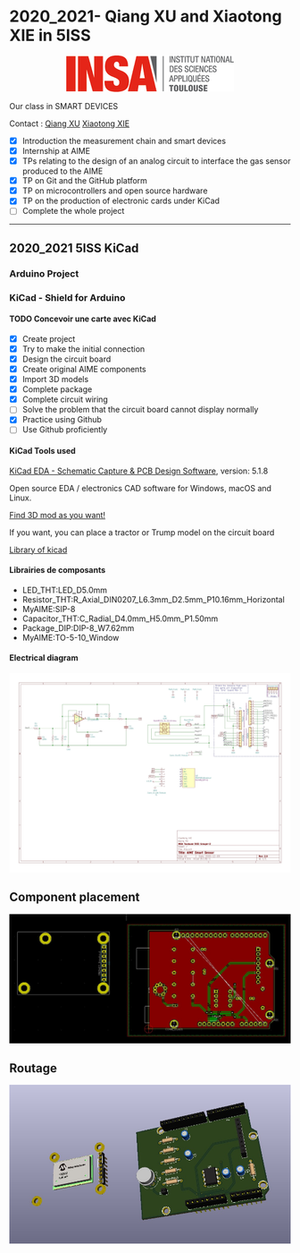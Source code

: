 # 2020_2021- Qiang XU and Xiaotong XIE in 5ISS 

<div align=center><img src="Images/Insalogo.jpg" alt="test"/></div>

Our class in SMART DEVICES

Contact : [Qiang XU](qxu@etud.insa-toulouse.fr)
          [Xiaotong XIE](x_xie@etud.insa-toulouse.fr)

- [x] Introduction the measurement chain and smart devices
- [x] Internship at AIME
- [x] TPs relating to the design of an analog circuit to interface the gas sensor produced to the AIME
- [x] TP on Git and the GitHub platform
- [x] TP on microcontrollers and open source hardware
- [x] TP on the production of electronic cards under KiCad
- [ ] Complete the whole project
---

## 2020_2021 5ISS KiCad

### Arduino Project

### KiCad - Shield for Arduino

#### TODO Concevoir une carte avec KiCad

- [x] Create project
- [x] Try to make the initial connection
- [x] Design the circuit board
- [x] Create original AIME components
- [x] Import 3D models
- [x] Complete package
- [x] Complete circuit wiring
- [ ] Solve the problem that the circuit board cannot display normally
- [x] Practice using Github
- [ ] Use Github proficiently

#### KiCad Tools used

[KiCad EDA - Schematic Capture & PCB Design Software](https://kicad-pcb.org/), version: 5.1.8

Open source EDA / electronics CAD software for Windows, macOS and Linux.

[Find 3D mod as you want!](https://grabcad.com/library)

If you want, you can place a tractor or Trump model on the circuit board

[Library of kicad](https://gitlab.com/kicad/libraries)

#### Librairies de composants

* LED_THT:LED_D5.0mm
* Resistor_THT:R_Axial_DIN0207_L6.3mm_D2.5mm_P10.16mm_Horizontal
* MyAIME:SIP-8
* Capacitor_THT:C_Radial_D4.0mm_H5.0mm_P1.50mm
* Package_DIP:DIP-8_W7.62mm
* MyAIME:TO-5-10_Window

#### Electrical diagram

![Schematic diagram](Images/SchematicDiagram.jpg)

## Component placement

![Schematic diagram](Images/Placement.jpg)

## Routage

![Vue 3D](Images/3D.jpg)
